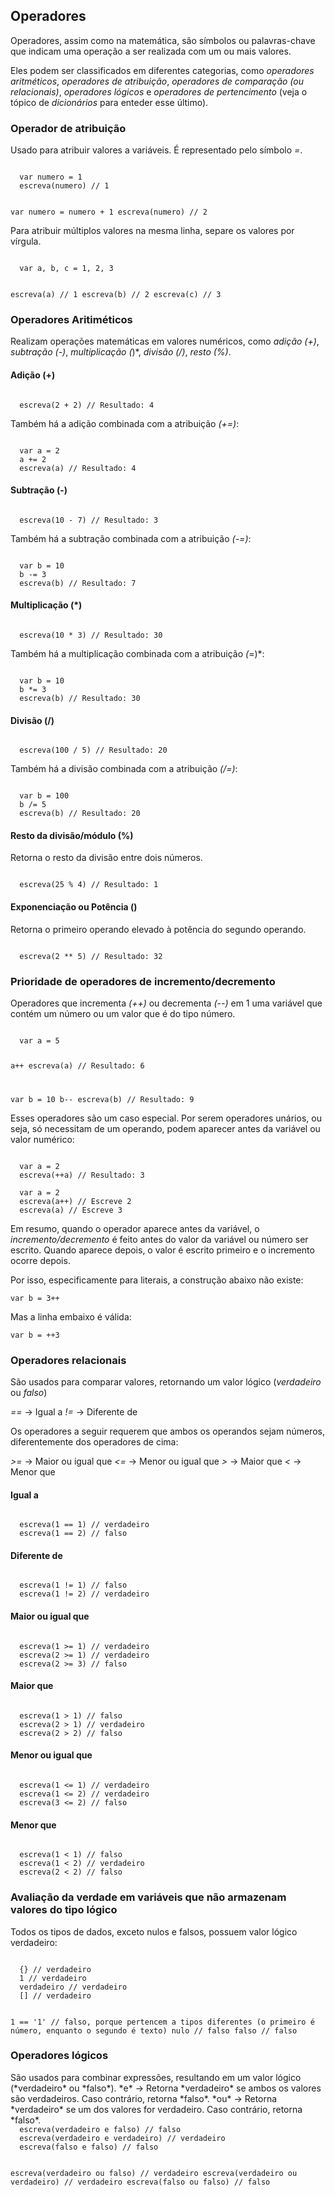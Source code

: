 ## Operadores

<Text>Operadores, assim como na matemática, são símbolos ou palavras-chave que indicam uma operação a ser realizada com um ou mais valores.</Text>

Eles podem ser classificados em diferentes categorias, como *operadores aritméticos*, *operadores de atribuição*, *operadores de comparação (ou relacionais)*, *operadores lógicos* e *operadores de pertencimento* (veja o tópico de *dicionários* para enteder esse último).

### Operador de atribuição

Usado para atribuir valores a variáveis. É representado pelo símbolo *=*.

<Code>
  var numero = 1
  escreva(numero) // 1
  
  var numero = numero + 1
  escreva(numero) // 2
</Code>

<Alert>Para atribuir múltiplos valores na mesma linha, separe os valores por vírgula.</Alert>

<Code>
  var a, b, c = 1, 2, 3

  escreva(a) // 1
  escreva(b) // 2
  escreva(c) // 3
</Code>

### Operadores Aritiméticos
<Text>Realizam operações matemáticas em valores numéricos, como *adição (+)*, *subtração (-)*, *multiplicação (*)*, *divisão (/)*, *resto (%)*.</Text>

#### Adição (+)

<Code>
  escreva(2 + 2) // Resultado: 4
</Code>

Também há a adição combinada com a atribuição *(+=)*:

<Code>
  var a = 2
  a += 2 
  escreva(a) // Resultado: 4
</Code>

#### Subtração (-)

<Code>
  escreva(10 - 7) // Resultado: 3
</Code>

Também há a subtração combinada com a atribuição *(-=)*:

<Code>
  var b = 10
  b -= 3 
  escreva(b) // Resultado: 7
</Code>

#### Multiplicação (*)

<Code>
  escreva(10 * 3) // Resultado: 30
</Code>

Também há a multiplicação combinada com a atribuição *(<span>*</span>=)*:

<Code>
  var b = 10
  b *= 3 
  escreva(b) // Resultado: 30
</Code>

#### Divisão (/)

<Code>
  escreva(100 / 5) // Resultado: 20
</Code>

Também há a divisão combinada com a atribuição *(/=)*:

<Code>
  var b = 100
  b /= 5
  escreva(b) // Resultado: 20
</Code>

#### Resto da divisão/módulo (%)
Retorna o resto da divisão entre dois números.

<Code>
  escreva(25 % 4) // Resultado: 1
</Code>

#### Exponenciação ou Potência (<span>*</span><span>*</span>)
Retorna o primeiro operando elevado à potência do segundo operando.


<Code>
  escreva(2 <span>*</span><span>*</span> 5) // Resultado: 32
</Code>

### Prioridade de operadores de incremento/decremento

<Text>Operadores que incrementa *(++)* ou decrementa *(--)* em 1 uma variável que contém um número ou um valor que é do tipo número.</Text>

<Code>
  var a = 5

  a++
  escreva(a) // Resultado: 6

  var b = 10
  b--
  escreva(b) // Resultado: 9
</Code>

<Alert>Esses operadores são um caso especial. Por serem operadores unários, ou seja, só necessitam de um operando, podem aparecer antes da variável ou valor numérico:</Alert>

<Code>
  var a = 2
  escreva(++a) // Resultado: 3
</Code>

<Code>
  var a = 2
  escreva(a++) // Escreve 2
  escreva(a) // Escreve 3
</Code>

Em resumo, quando o operador aparece antes da variável, o *incremento/decremento* é feito antes do valor da variável ou número ser escrito. Quando aparece depois, o valor é escrito primeiro e o incremento ocorre depois.

Por isso, especificamente para literais, a construção abaixo não existe:

<Code>var b = 3++</Code>

Mas a linha embaixo é válida:

<Code>var b = ++3</Code>

### Operadores relacionais

<Text>São usados para comparar valores, retornando um valor lógico (*verdadeiro* ou *falso*)</Text>

<Quote>*==* -> Igual a</Quote>
<Quote>*!=* -> Diferente de</Quote>

<Alert>Os operadores a seguir requerem que ambos os operandos sejam números, diferentemente dos operadores de cima:</Alert>

<Quote>*>=* -> Maior ou igual que</Quote>
<Quote>*<=* -> Menor ou igual que</Quote>
<Quote>*>* -> Maior que</Quote>
<Quote>*<* -> Menor que</Quote>

#### Igual a
<Code>
  escreva(1 == 1) // verdadeiro
  escreva(1 == 2) // falso
</Code>

#### Diferente de
<Code>
  escreva(1 != 1) // falso
  escreva(1 != 2) // verdadeiro
</Code>

#### Maior ou igual que
<Code>
  escreva(1 >= 1) // verdadeiro
  escreva(2 >= 1) // verdadeiro
  escreva(2 >= 3) // falso
</Code>

#### Maior que
<Code>
  escreva(1 > 1) // falso
  escreva(2 > 1) // verdadeiro
  escreva(2 > 2) // falso
</Code>

#### Menor ou igual que
<Code>
  escreva(1 <= 1) // verdadeiro
  escreva(1 <= 2) // verdadeiro
  escreva(3 <= 2) // falso
</Code>

#### Menor que
<Code>
  escreva(1 < 1) // falso
  escreva(1 < 2) // verdadeiro
  escreva(2 < 2) // falso
</Code>

### Avaliação da verdade em variáveis que não armazenam valores do tipo lógico

<Text>Todos os tipos de dados, exceto nulos e falsos, possuem valor lógico verdadeiro:</Text>

<Code>
  {} // verdadeiro
  1 // verdadeiro
  verdadeiro // verdadeiro
  [] // verdadeiro

  1 == '1' // falso, porque pertencem a tipos diferentes (o primeiro é número, enquanto o segundo é texto)
  nulo // falso
  falso // falso
</Code>

### Operadores lógicos
<Text>
  São usados para combinar expressões, resultando em um valor lógico (*verdadeiro* ou *falso*).
</Text>

<Quote>
  *e* -> Retorna *verdadeiro* se ambos os valores são verdadeiros. Caso contrário, retorna *falso*.
</Quote>

<Quote>
  *ou* -> Retorna *verdadeiro* se um dos valores for verdadeiro. Caso contrário, retorna   *falso*.
</Quote>

<Code>
  escreva(verdadeiro e falso) // falso
  escreva(verdadeiro e verdadeiro) // verdadeiro
  escreva(falso e falso) // falso

  escreva(verdadeiro ou falso) // verdadeiro
  escreva(verdadeiro ou verdadeiro) // verdadeiro
  escreva(falso ou falso) // falso
</Code>

